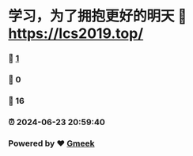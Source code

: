 # 学习，为了拥抱更好的明天 :link: https://lcs2019.top/ 
### :page_facing_up: [1](https://lcs2019.top/) 
### :speech_balloon: 0 
### :hibiscus: 16 
### :alarm_clock: 2024-06-23 20:59:40 
### Powered by :heart: [Gmeek](https://github.com/Meekdai/Gmeek)
